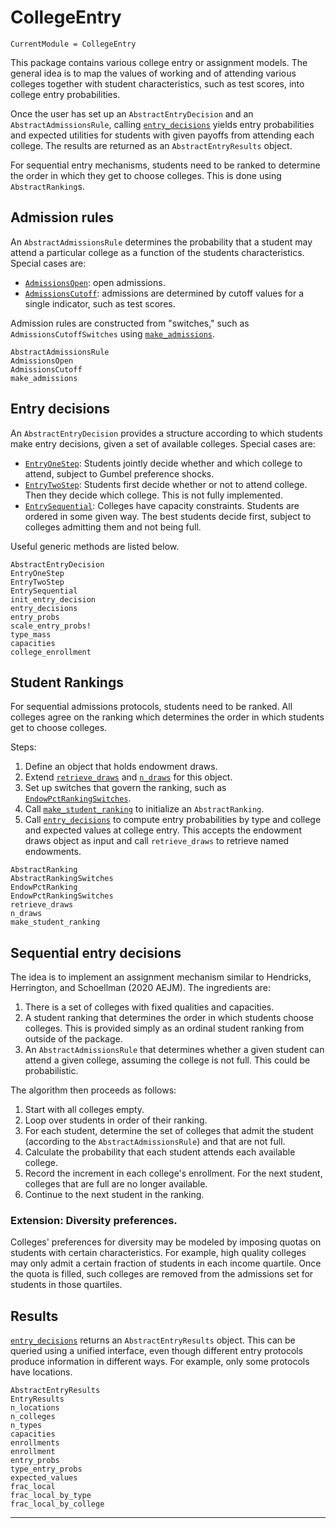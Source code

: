 # CollegeEntry

```@meta
CurrentModule = CollegeEntry
```

This package contains various college entry or assignment models. The general idea is to map the values of working and of attending various colleges together with student characteristics, such as test scores, into college entry probabilities.

Once the user has set up an `AbstractEntryDecision` and an `AbstractAdmissionsRule`, calling [`entry_decisions`](@ref) yields entry probabilities and expected utilities for students with given payoffs from attending each college. The results are returned as an `AbstractEntryResults` object.

For sequential entry mechanisms, students need to be ranked to determine the order in which they get to choose colleges. This is done using `AbstractRanking`s.

## Admission rules

An `AbstractAdmissionsRule` determines the probability that a student may attend a particular college as a function of the students characteristics. Special cases are:

* [`AdmissionsOpen`](@ref): open admissions.
* [`AdmissionsCutoff`](@ref): admissions are determined by cutoff values for a single indicator, such as test scores.

Admission rules are constructed from "switches," such as `AdmissionsCutoffSwitches` using [`make_admissions`](@ref).

```@docs
AbstractAdmissionsRule
AdmissionsOpen
AdmissionsCutoff
make_admissions
```

## Entry decisions

An `AbstractEntryDecision` provides a structure according to which students make entry decisions, given a set of available colleges. Special cases are:

* [`EntryOneStep`](@ref): Students jointly decide whether and which college to attend, subject to Gumbel preference shocks.
* [`EntryTwoStep`](@ref): Students first decide whether or not to attend college. Then they decide which college. This is not fully implemented.
* [`EntrySequential`](@ref): Colleges have capacity constraints. Students are ordered in some given way. The best students decide first, subject to colleges admitting them and not being full.

Useful generic methods are listed below.


```@docs
AbstractEntryDecision
EntryOneStep
EntryTwoStep
EntrySequential
init_entry_decision
entry_decisions
entry_probs
scale_entry_probs!
type_mass
capacities
college_enrollment
```

## Student Rankings

For sequential admissions protocols, students need to be ranked. All colleges agree on the ranking which determines the order in which students get to choose colleges.

Steps:

1. Define an object that holds endowment draws.
2. Extend [`retrieve_draws`](@ref) and [`n_draws`](@ref) for this object. 
3. Set up switches that govern the ranking, such as [`EndowPctRankingSwitches`](@ref).
4. Call [`make_student_ranking`](@ref) to initialize an `AbstractRanking`.
5. Call [`entry_decisions`](@ref) to compute entry probabilities by type and college and expected values at college entry. This accepts the endowment draws object as input and call `retrieve_draws` to retrieve named endowments.

```@docs
AbstractRanking
AbstractRankingSwitches
EndowPctRanking
EndowPctRankingSwitches
retrieve_draws
n_draws
make_student_ranking
```

## Sequential entry decisions

The idea is to implement an assignment mechanism similar to Hendricks, Herrington, and Schoellman (2020 AEJM). The ingredients are:

1. There is a set of colleges with fixed qualities and capacities.
2. A student ranking that determines the order in which students choose colleges. This is provided simply as an ordinal student ranking from outside of the package.
3. An `AbstractAdmissionsRule` that determines whether a given student can attend a given college, assuming the college is not full. This could be probabilistic.

The algorithm then proceeds as follows:

1. Start with all colleges empty.
2. Loop over students in order of their ranking.
3. For each student, determine the set of colleges that admit the student (according to the `AbstractAdmissionsRule`) and that are not full.
4. Calculate the probability that each student attends each available college.
5. Record the increment in each college's enrollment. For the next student, colleges that are full are no longer available.
6. Continue to the next student in the ranking.

### Extension: Diversity preferences.

Colleges' preferences for diversity may be modeled by imposing quotas on students with certain characteristics. For example, high quality colleges may only admit a certain fraction of students in each income quartile. Once the quota is filled, such colleges are removed from the admissions set for students in those quartiles.

## Results

[`entry_decisions`](@ref) returns an `AbstractEntryResults` object. This can be queried using a unified interface, even though different entry protocols produce information in different ways. For example, only some protocols have locations.

```@docs
AbstractEntryResults
EntryResults
n_locations
n_colleges
n_types
capacities
enrollments
enrollment
entry_probs
type_entry_probs
expected_values
frac_local
frac_local_by_type
frac_local_by_college
```

-----------